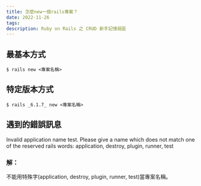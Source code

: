 ```yaml
---
title: 怎麼new一個rails專案？
date: 2022-11-26
tags: 
description: Ruby on Rails 之 CRUD 新手記憶弱區
---
```


## 最基本方式
```
$ rails new <專案名稱>
```

## 特定版本方式
```
$ rails _6.1.7_ new <專案名稱>
```

## 遇到的錯誤訊息
Invalid application name test. Please give a name which does not match one of the reserved rails words: application, destroy, plugin, runner, test

### 解：

不能用特殊字(application, destroy, plugin, runner, test)當專案名稱。